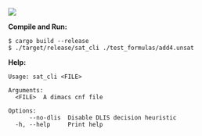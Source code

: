 ![](https://github.com/kaindljulian/sat_solver/actions/workflows/build_and_test.yml/badge.svg)

__Compile and Run:__

````
$ cargo build --release
$ ./target/release/sat_cli ./test_formulas/add4.unsat
````
__Help:__
```
Usage: sat_cli <FILE>

Arguments:
  <FILE>  A dimacs cnf file

Options:
      --no-dlis  Disable DLIS decision heuristic
  -h, --help     Print help
```
